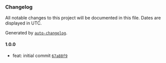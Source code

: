 ### Changelog

All notable changes to this project will be documented in this file. Dates are displayed in UTC.

Generated by [`auto-changelog`](https://github.com/CookPete/auto-changelog).

#### 1.0.0

- feat: initial commit [`67a88f9`](https://github.com/gethyas/tailwindcss/commit/67a88f95ab7c7fa1076580694d0ae95174fea0f5)

